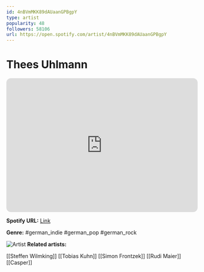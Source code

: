 ```yaml
---
id: 4nBVmMKK89dAUaanGPBgpY
type: artist
popularity: 48
followers: 58106
url: https://open.spotify.com/artist/4nBVmMKK89dAUaanGPBgpY
---
```

# Thees Uhlmann

<iframe style="border-radius:12px" src="https://open.spotify.com/embed/artist/4nBVmMKK89dAUaanGPBgpY" width="100%" height="352" frameBorder="0" allowfullscreen="" allow="autoplay; clipboard-write; encrypted-media; fullscreen; picture-in-picture" loading="lazy"></iframe>

**Spotify URL:** [Link](https://open.spotify.com/artist/4nBVmMKK89dAUaanGPBgpY)

**Genre:**  #german_indie #german_pop #german_rock

![Artist](https://i.scdn.co/image/ab6761610000e5eb88d06d1f493afbb99dcdd8be)
**Related artists:**

[[Steffen Wilmking]]
[[Tobias Kuhn]]
[[Simon Frontzek]]
[[Rudi Maier]]
[[Casper]]
